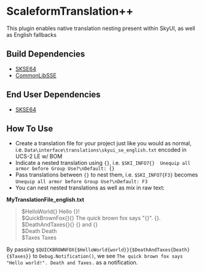 # ScaleformTranslation++

This plugin enables native translation nesting present within SkyUI, as well as English fallbacks

## Build Dependencies
* [SKSE64](https://skse.silverlock.org/)
* [CommonLibSSE](https://github.com/SniffleMan/CommonLibSSE)

## End User Dependencies
* [SKSE64](https://skse.silverlock.org/)

## How To Use
* Create a translation file for your project just like you would as normal, i.e. `Data\interface\translations\skyui_se_english.txt` encoded in UCS-2 LE w/ BOM
* Indicate a nested translation using `{}`, i.e. `$SKI_INFO7{}	Unequip all armor before Group Use?\nDefault: {}`
* Pass translations between `{}` to nest them, i.e. `$SKI_INFO7{F3}` becomes `Unequip all armor before Group Use?\nDefault: F3`
* You can nest nested translations as well as mix in raw text:

**MyTranslationFile_english.txt**  
>$HelloWorld{}	Hello {}!  
>$QuickBrownFox{}{}	The quick brown fox says "{}". {}.  
>$DeathAndTaxes{}{}	{} and {}  
>$Death	Death  
>$Taxes	Taxes  

By passing `$QUICKBROWNFOX{$HelloWorld{world}}{$DeathAndTaxes{Death}{$Taxes}}` to `Debug.Notification()`, we see `The quick brown fox says "Hello world!". Death and Taxes.` as a notification.
